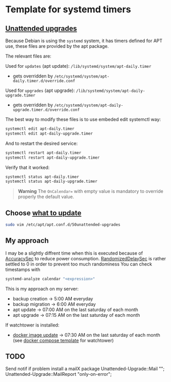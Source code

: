# Template for systemd timers

## [Unattended upgrades](https://wiki.debian.org/UnattendedUpgrades)

Because Debian is using the `systemd` system, it has timers defined for APT use, these files are provided by the apt package.

The relevant files are:

Used for `updates` (apt update): `/lib/systemd/system/apt-daily.timer`

- gets overridden by `/etc/systemd/system/apt-daily.timer.d/override.conf`
  
Used for `upgrades` (apt upgrade): `/lib/systemd/system/apt-daily-upgrade.timer`

- gets overridden by `/etc/systemd/system/apt-daily-upgrade.timer.d/override.conf`

The best way to modify these files is to use embeded edit systemctl way:

```bash
systemctl edit apt-daily.timer
systemctl edit apt-daily-upgrade.timer
```

And to restart the desired service:

```bash
systemctl restart apt-daily.timer
systemctl restart apt-daily-upgrade.timer
```

Verify that it worked:

```bash
systemctl status apt-daily.timer
systemctl status apt-daily-upgrade.timer
```

> **Warning**
> The `OnCalendar=` with empty value is mandatory to override properly the default value.

## Choose [what to update](https://wiki.debian.org/fr/unattended-upgrades)

```bash
sudo vim /etc/apt/apt.conf.d/50unattended-upgrades
```

## My approach

I may be a slightly diffrent time when this is executed because of [AccuracySec](https://man.archlinux.org/man/systemd.timer.5) to reduce power consumption.
[RandomizedDelaySec](https://man.archlinux.org/man/systemd.timer.5) is rather settled to 0 in order to prevent too much randominess
You can check timestamps with

```bash
systemd-analyze calendar "<expression>"
```

This is my approach on my server:
- backup creation -> 5:00 AM everyday
- backup migration -> 6:00 AM everyday
- apt update -> 07:00 AM on the last saturday of each month
- apt upgrade -> 07:15 AM on the last saturday of each month

If watchtower is installed:

- [docker image update](https://github.com/containrrr/watchtower) -> 07:30 AM on the last saturday of each month (see [docker compose template](https://github.com/moniika21/docker-compose-template/blob/main/watchtower/docker-compose.yaml) for watchtower)

## TODO

Send notif if problem
install a mailX package
Unattended-Upgrade::Mail "";
Unattended-Upgrade::MailReport "only-on-error";
